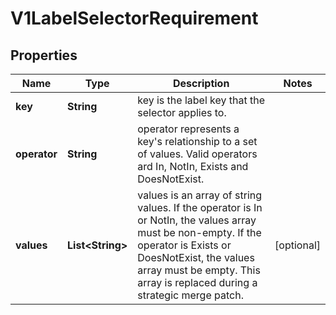 
# V1LabelSelectorRequirement

## Properties
Name | Type | Description | Notes
------------ | ------------- | ------------- | -------------
**key** | **String** | key is the label key that the selector applies to. | 
**operator** | **String** | operator represents a key&#39;s relationship to a set of values. Valid operators ard In, NotIn, Exists and DoesNotExist. | 
**values** | **List&lt;String&gt;** | values is an array of string values. If the operator is In or NotIn, the values array must be non-empty. If the operator is Exists or DoesNotExist, the values array must be empty. This array is replaced during a strategic merge patch. |  [optional]



